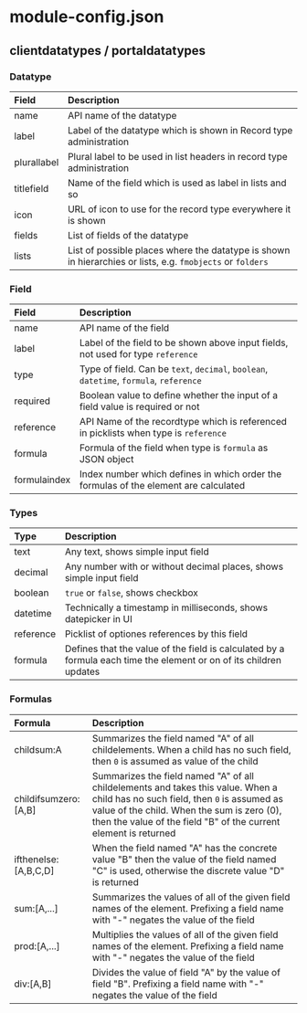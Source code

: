 # module-config.json

## clientdatatypes / portaldatatypes

### Datatype

|Field|Description|
|:--|:--|
|name|API name of the datatype|
|label|Label of the datatype which is shown in Record type administration|
|plurallabel|Plural label to be used in list headers in record type administration|
|titlefield|Name of the field which is used as label in lists and so|
|icon|URL of icon to use for the record type everywhere it is shown|
|fields|List of fields of the datatype|
|lists|List of possible places where the datatype is shown in hierarchies or lists, e.g. ```fmobjects``` or ```folders```|

### Field

|Field|Description|
|:--|:--|
|name|API name of the field|
|label|Label of the field to be shown above input fields, not used for type ```reference```|
|type|Type of field. Can be ```text```, ```decimal```, ```boolean```, ```datetime```, ```formula```, ```reference```|
|required|Boolean value to define whether the input of a field value is required or not|
|reference|API Name of the recordtype which is referenced in picklists when type is ```reference```|
|formula|Formula of the field when type is ```formula``` as JSON object|
|formulaindex|Index number which defines in which order the formulas of the element are calculated|

### Types

|Type|Description|
|:--|:--|
|text|Any text, shows simple input field|
|decimal|Any number with or without decimal places, shows simple input field|
|boolean|```true``` or ```false```, shows checkbox|
|datetime|Technically a timestamp in milliseconds, shows datepicker in UI|
|reference|Picklist of optiones references by this field|
|formula|Defines that the value of the field is calculated by a formula each time the element or on of its children updates|

### Formulas

|Formula|Description|
|:--|:--|
|childsum:A|Summarizes the field named "A" of all childelements. When a child has no such field, then ```0``` is assumed as value of the child|
|childifsumzero:[A,B]|Summarizes the field named "A" of all childelements and takes this value. When a child has no such field, then ```0``` is assumed as value of the child. When the sum is zero (0), then the value of the field "B" of the current element is returned|
|ifthenelse:[A,B,C,D]|When the field named "A" has the concrete value "B" then the value of the field named "C" is used, otherwise the discrete value "D" is returned|
|sum:[A,...]|Summarizes the values of all of the given field names of the element. Prefixing a field name with "-" negates the value of the field|
|prod:[A,...]|Multiplies the values of all of the given field names of the element. Prefixing a field name with "-" negates the value of the field|
|div:[A,B]|Divides the value of field "A" by the value of field "B". Prefixing a field name with "-" negates the value of the field|